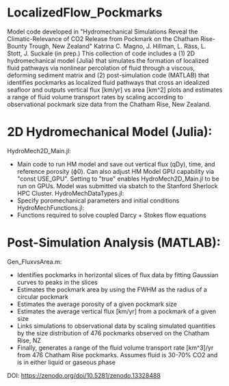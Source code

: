 # LocalizedFlow_Pockmarks
Model code developed in "Hydromechanical Simulations Reveal the Climatic-Relevance of CO2 Release from Pockmark on the Chatham Rise-Bounty Trough, New Zealand"
Katrina C. Magno, J. Hillman, L. Räss, L. Stott, J. Suckale (in prep.)
This collection of code includes a (1) 2D hydromechanical model (Julia) that simulates the formation of localized fluid pathways via nonlinear percolation of fluid through a viscous, deforming sediment matrix and (2) post-simulation code (MATLAB) that identifies pockmarks as localized fluid pathways that cross an idealized seafloor and outputs vertical flux [km/yr] vs area [km^2] plots and estimates a range of fluid volume transport rates by scaling according to observational pockmark size data from the Chatham Rise, New Zealand.

# 2D Hydromechanical Model (Julia):
HydroMech2D_Main.jl:
  - Main code to run HM model and save out vertical flux (qDy), time, and reference porosity (ϕ0). Can also adjust HM Model GPU capability via "const USE_GPU". Setting to "true" enables HydroMech2D_Main.jl to be run on GPUs. Model was submitted via sbatch to the Stanford Sherlock HPC Cluster.
HydroMechDataTypes.jl:
  - Specify poromechanical parameters and initial conditions
HydroMechFunctions.jl:
  - Functions required to solve coupled Darcy + Stokes flow equations

# Post-Simulation Analysis (MATLAB):
Gen_FluxvsArea.m:
  - Identifies pockmarks in horizontal slices of flux data by fitting Gaussian curves to peaks in the slices
  - Estimates the pockmark area by using the FWHM as the radius of a circular pockmark
  - Estimates the average porosity of a given pockmark size
  - Estimates the average vertical flux [km/yr] from a pockmark of a given size
  - Links simulations to observational data by scaling simulated quantities by the size distribution of 476 pockmarks observed on the Chatham Rise, NZ
  - Finally, generates a range of the fluid volume transport rate [km^3]/yr from 476 Chatham Rise pockmarks. Assumes fluid is 30-70% CO2 and is in either liquid or gaseous phase

DOI: https://zenodo.org/doi/10.5281/zenodo.13328488
